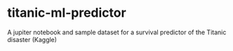 # titanic-ml-predictor
A jupiter notebook and sample dataset for a survival predictor of the Titanic disaster (Kaggle)

